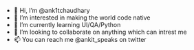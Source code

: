 - 👋 Hi, I’m @ank1tchaudhary
- 👀 I’m interested in making the world code native
- 🌱 I’m currently learning UI/QA/Python
- 💞️ I’m looking to collaborate on anything which can intrest me
- 📫 You can reach me @ankit_speaks on twitter

<!---
ank1tchaudhary/ank1tchaudhary is a ✨ special ✨ repository because its `README.md` (this file) appears on your GitHub profile.
You can click the Preview link to take a look at your changes.
--->
